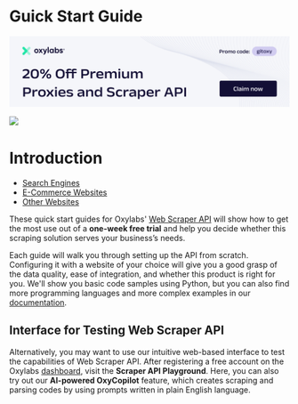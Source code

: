 # Guick Start Guide

[![Oxylabs promo code](https://raw.githubusercontent.com/oxylabs/product-integrations/refs/heads/master/Affiliate-Universal-1090x275.png)](https://oxylabs.io/pages/gitoxy?utm_source=877&utm_medium=affiliate&groupid=877&utm_content=quick-start-guide-github&transaction_id=102f49063ab94276ae8f116d224b67)


[![](https://dcbadge.vercel.app/api/server/eWsVUJrnG5)](https://discord.com/invite/Pds3gBmKMH)

# Introduction

- [Search Engines](./Guides/Search%20Engines.md)
- [E-Commerce Websites](./Guides/E-Commerce%20Websites.md)
- [Other Websites](./Guides/Other%20Websites.md)

These quick start guides for Oxylabs' [Web Scraper API](https://oxylabs.io/products/scraper-api/web) will show how to get the most use out of a **one-week free trial** and help you decide whether this scraping solution serves your business’s needs.

Each guide will walk you through setting up the API from scratch. Configuring it with a website of your choice will give you a good grasp of the data quality, ease of integration, and whether this product is right for you. We'll show you basic code samples using Python, but you can also find more programming languages and more complex examples in our [documentation](https://developers.oxylabs.io/scraper-apis/web-scraper-api).

## Interface for Testing Web Scraper API

Alternatively, you may want to use our intuitive web-based interface to test the capabilities of Web Scraper API. After registering a free account on the Oxylabs [dashboard](https://dashboard.oxylabs.io/), visit the **Scraper API Playground**. Here, you can also try out our **AI-powered OxyCopilot** feature, which creates scraping and parsing codes by using prompts written in plain English language.
